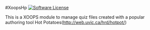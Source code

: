 #XoopsHp
[![Software License](https://img.shields.io/badge/license-GPL-brightgreen.svg?style=flat)](LICENSE) 

This is a XOOPS module to manage quiz files created with a popular authoring tool Hot Potatoes(http://web.uvic.ca/hrd/hotpot/) 
